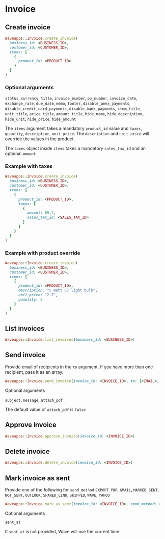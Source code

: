 # Invoice

## Create invoice

```ruby
Waveapps::Invoice.create_invoice(
  business_id: <BUSINESS_ID>,
  customer_id: <CUSTOMER_ID>,
  items: [
    {
      product_id: <PRODUCT_ID>
    }
  ]
)
```

### Optional arguments

`status`, `currency`, `title`, `invoice_number`,
`po_number`, `invoice_date`, `exchange_rate`, `due_date`,
`memo`, `footer`, `disable_amex_payments`, `disable_credit_card_payments`,
`disable_bank_payments`, `item_title`, `unit_title`, `price_title`, `amount_title`, `hide_name`, `hide_description`, `hide_unit`, `hide_price`, `hide_amount`

The `items` argument takes a mandatory `product_id` value and `taxes`, `quantity`, `description`,
`unit_price`. The `description` and `unit_price` will override the values in the product.

The `taxes` object inside `items` takes a mandatory `sales_tax_id` and an optional `amount`

### Example with taxes

```ruby
Waveapps::Invoice.create_invoice(
  business_id: <BUSINESS_ID>,
  customer_id: <CUSTOMER_ID>,
  items: [
    {
      product_id: <PRODUCT_ID>,
      taxes: [
        {
          amount: 89.7,
          sales_tax_id: <SALES_TAX_ID>
        }
      ]
    }
  ]
)
```

### Example with product override

```ruby
Waveapps::Invoice.create_invoice(
  business_id: <BUSINESS_ID>,
  customer_id: <CUSTOMER_ID>,
  items: [
    {
      product_id: <PRODUCT_ID>,
      description: "5 Watt C7 light bulb",
      unit_price: "2.7",
      quantity: 5
    }
  ]
)
```


## List invoices
```ruby
Waveapps::Invoice.list_invoices(business_id: <BUSINESS_ID>)
```

## Send invoice

Provide email of recipients in the `to` argument. If you have more than one recipient, pass it as an array.

```ruby
Waveapps::Invoice.send_invoice(invoice_id: <INVOICE_ID>, to: [<EMAIL>, <EMAIL>])
```

Optional arguments

`subject`, `message`, `attach_pdf`

The default value of `attach_pdf` is `false`


## Approve invoice

```ruby
Waveapps::Invoice.approve_invoice(invoice_id: <INVOICE_ID>)
```

## Delete invoice

```ruby
Waveapps::Invoice.delete_invoice(invoice_id: <INVOICE_ID>)
```

## Mark invoice as sent

Provide one of the following for `send_method`
`EXPORT_PDF`, `GMAIL`, `MARKED_SENT`, `NOT_SENT`, `OUTLOOK`, `SHARED_LINK`, `SKIPPED`, `WAVE`, `YAHOO`

```ruby
Waveapps::Invoice.mark_as_sent(invoice_id: <INVOICE_ID>, send_method: <SEND_METHOD>)
```

Optional arguments

`sent_at`

If `sent_at` is not provided, Wave will use the current time
